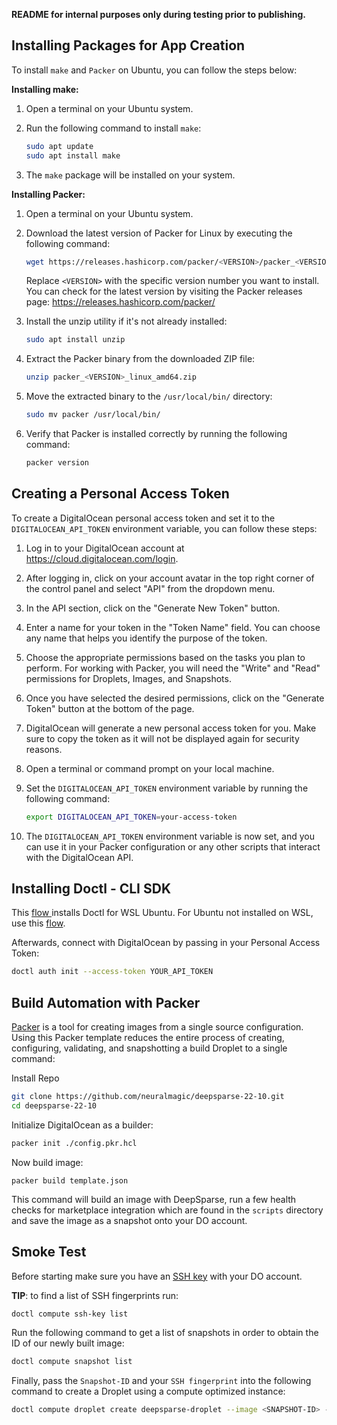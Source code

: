 **README for internal purposes only during testing prior to publishing.**

## Installing Packages for App Creation

To install `make` and `Packer` on Ubuntu, you can follow the steps below:

**Installing make:**

1. Open a terminal on your Ubuntu system.

2. Run the following command to install `make`:
   ```bash
   sudo apt update
   sudo apt install make
   ```

3. The `make` package will be installed on your system.

**Installing Packer:**

1. Open a terminal on your Ubuntu system.

2. Download the latest version of Packer for Linux by executing the following command:
   ```bash
   wget https://releases.hashicorp.com/packer/<VERSION>/packer_<VERSION>_linux_amd64.zip
   ```

   Replace `<VERSION>` with the specific version number you want to install. You can check for the latest version by visiting the Packer releases page: https://releases.hashicorp.com/packer/

3. Install the unzip utility if it's not already installed:
   ```bash
   sudo apt install unzip
   ```

4. Extract the Packer binary from the downloaded ZIP file:
   ```bash
   unzip packer_<VERSION>_linux_amd64.zip
   ```

5. Move the extracted binary to the `/usr/local/bin/` directory:
   ```bash
   sudo mv packer /usr/local/bin/
   ```

6. Verify that Packer is installed correctly by running the following command:
   ```bash
   packer version
   ```

## Creating a Personal Access Token

To create a DigitalOcean personal access token and set it to the `DIGITALOCEAN_API_TOKEN` environment variable, you can follow these steps:

1. Log in to your DigitalOcean account at https://cloud.digitalocean.com/login.

2. After logging in, click on your account avatar in the top right corner of the control panel and select "API" from the dropdown menu.

3. In the API section, click on the "Generate New Token" button.

4. Enter a name for your token in the "Token Name" field. You can choose any name that helps you identify the purpose of the token.

5. Choose the appropriate permissions based on the tasks you plan to perform. For working with Packer, you will need the "Write" and "Read" permissions for Droplets, Images, and Snapshots.

6. Once you have selected the desired permissions, click on the "Generate Token" button at the bottom of the page.

7. DigitalOcean will generate a new personal access token for you. Make sure to copy the token as it will not be displayed again for security reasons.

8. Open a terminal or command prompt on your local machine.

9. Set the `DIGITALOCEAN_API_TOKEN` environment variable by running the following command:

   ```bash
   export DIGITALOCEAN_API_TOKEN=your-access-token
   ```

10. The `DIGITALOCEAN_API_TOKEN` environment variable is now set, and you can use it in your Packer configuration or any other scripts that interact with the DigitalOcean API.

## Installing Doctl - CLI SDK

This [flow ](https://docs.digitalocean.com/reference/doctl/how-to/install/)installs Doctl for WSL Ubuntu. For Ubuntu not installed on WSL, use this [flow](https://docs.digitalocean.com/reference/doctl/how-to/install/).

Afterwards, connect with DigitalOcean by passing in your Personal Access Token:

```bash
doctl auth init --access-token YOUR_API_TOKEN
```

## Build Automation with Packer

[Packer](https://www.packer.io/intro) is a tool for creating images from a single source configuration. Using this Packer template reduces the entire process of creating, configuring, validating, and snapshotting a build Droplet to a single command:

Install Repo

```bash
git clone https://github.com/neuralmagic/deepsparse-22-10.git
cd deepsparse-22-10
```
Initialize DigitalOcean as a builder:

```bash
packer init ./config.pkr.hcl
```
Now build image:

```
packer build template.json
```

This command will build an image with DeepSparse, run a few health checks for marketplace integration which are found in the `scripts` directory and save the image as a snapshot onto your DO account.

## Smoke Test

Before starting make sure you have an [SSH key](https://docs.digitalocean.com/products/droplets/how-to/add-ssh-keys/create-with-openssh/) with your DO account.

**TIP**: to find a list of SSH fingerprints run:

```bash
doctl compute ssh-key list
```

Run the following command to get a list of snapshots in order to obtain the ID of our newly built image:

```bash
doctl compute snapshot list
```
Finally, pass the `Snapshot-ID` and your `SSH fingerprint` into the following command to create a Droplet using a compute optimized instance:

```bash
doctl compute droplet create deepsparse-droplet --image <SNAPSHOT-ID> --region nyc3 --size c-4-intel --ssh-keys <FINGERPRINT>
```







